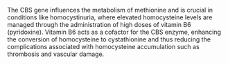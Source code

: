 The CBS gene influences the metabolism of methionine and is crucial in conditions like homocystinuria, where elevated homocysteine levels are managed through the administration of high doses of vitamin B6 (pyridoxine). Vitamin B6 acts as a cofactor for the CBS enzyme, enhancing the conversion of homocysteine to cystathionine and thus reducing the complications associated with homocysteine accumulation such as thrombosis and vascular damage.